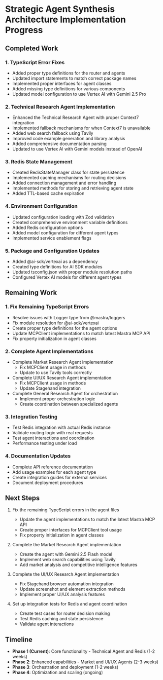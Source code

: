 # Strategic Agent Synthesis Architecture Implementation Progress

## Completed Work

### 1. TypeScript Error Fixes
- Added proper type definitions for the router and agents
- Updated import statements to match correct package names
- Implemented proper interfaces for agent classes
- Added missing type definitions for various components
- Updated model configuration to use Vertex AI with Gemini 2.5 Pro

### 2. Technical Research Agent Implementation
- Enhanced the Technical Research Agent with proper Context7 integration
- Implemented fallback mechanisms for when Context7 is unavailable
- Added web search fallback using Tavily
- Improved code example generation and library analysis
- Added comprehensive documentation parsing
- Updated to use Vertex AI with Gemini models instead of OpenAI

### 3. Redis State Management
- Created RedisStateManager class for state persistence
- Implemented caching mechanisms for routing decisions
- Added connection management and error handling
- Implemented methods for storing and retrieving agent state
- Added TTL-based cache expiration

### 4. Environment Configuration
- Updated configuration loading with Zod validation
- Created comprehensive environment variable definitions
- Added Redis configuration options
- Added model configuration for different agent types
- Implemented service enablement flags

### 5. Package and Configuration Updates
- Added @ai-sdk/vertexai as a dependency
- Created type definitions for AI SDK modules
- Updated tsconfig.json with proper module resolution paths
- Configured Vertex AI models for different agent types

## Remaining Work

### 1. Fix Remaining TypeScript Errors
- Resolve issues with Logger type from @mastra/loggers
- Fix module resolution for @ai-sdk/vertexai
- Create proper type definitions for the agent options
- Update MCPClient implementations to match latest Mastra MCP API
- Fix property initialization in agent classes

### 2. Complete Agent Implementations
- Complete Market Research Agent implementation
  - Fix MCPClient usage in methods
  - Update to use Tavily tools correctly
- Complete UI/UX Research Agent implementation
  - Fix MCPClient usage in methods
  - Update Stagehand integration
- Complete General Research Agent for orchestration
  - Implement proper orchestration logic
  - Create coordination between specialized agents

### 3. Integration Testing
- Test Redis integration with actual Redis instance
- Validate routing logic with real requests
- Test agent interactions and coordination
- Performance testing under load

### 4. Documentation Updates
- Complete API reference documentation
- Add usage examples for each agent type
- Create integration guides for external services
- Document deployment procedures

## Next Steps

1. Fix the remaining TypeScript errors in the agent files
   - Update the agent implementations to match the latest Mastra MCP API
   - Create proper interfaces for MCPClient tool usage
   - Fix property initialization in agent classes

2. Complete the Market Research Agent implementation
   - Create the agent with Gemini 2.5 Flash model
   - Implement web search capabilities using Tavily
   - Add market analysis and competitive intelligence features

3. Complete the UI/UX Research Agent implementation
   - Fix Stagehand browser automation integration
   - Update screenshot and element extraction methods
   - Implement proper UI/UX analysis features

4. Set up integration tests for Redis and agent coordination
   - Create test cases for router decision making
   - Test Redis caching and state persistence
   - Validate agent interactions

## Timeline

- **Phase 1 (Current)**: Core functionality - Technical Agent and Redis (1-2 weeks)
- **Phase 2**: Enhanced capabilities - Market and UI/UX Agents (2-3 weeks)
- **Phase 3**: Orchestration and deployment (1-2 weeks)
- **Phase 4**: Optimization and scaling (ongoing) 